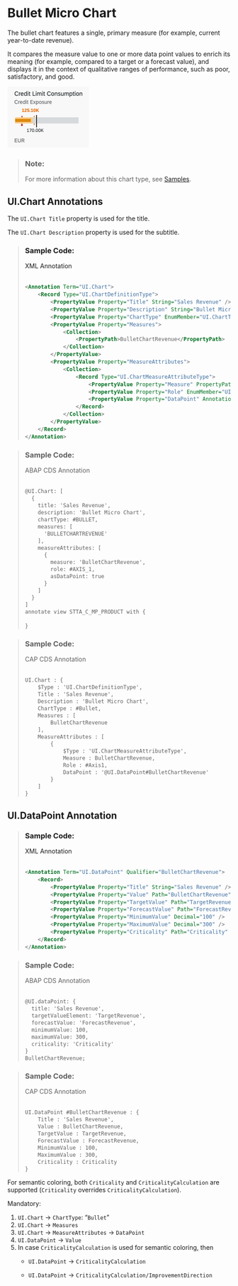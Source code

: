 <!-- loiob91516684a8641b2964c2380c9ea94df -->

# Bullet Micro Chart

The bullet chart features a single, primary measure \(for example, current year-to-date revenue\).

It compares the measure value to one or more data point values to enrich its meaning \(for example, compared to a target or a forecast value\), and displays it in the context of qualitative ranges of performance, such as poor, satisfactory, and good.

![](images/Bullet_Micro_Chart_9d24d23.png)

> ### Note:  
> For more information about this chart type, see [Samples](https://ui5.sap.com/1.82.5/#/entity/sap.suite.ui.microchart.BulletMicroChart).



<a name="loiob91516684a8641b2964c2380c9ea94df__section_hs3_vfq_qmb"/>

## UI.Chart Annotations

The `UI.Chart Title` property is used for the title.

The `UI.Chart Description` property is used for the subtitle.

> ### Sample Code:  
> XML Annotation
> 
> ```xml
> 
> <Annotation Term="UI.Chart">
>     <Record Type="UI.ChartDefinitionType">
>         <PropertyValue Property="Title" String="Sales Revenue" />
>         <PropertyValue Property="Description" String="Bullet Micro Chart" />
>         <PropertyValue Property="ChartType" EnumMember="UI.ChartType/Bullet" />
>         <PropertyValue Property="Measures">
>             <Collection>
>                 <PropertyPath>BulletChartRevenue</PropertyPath>
>             </Collection>
>         </PropertyValue>
>         <PropertyValue Property="MeasureAttributes">
>             <Collection>
>                 <Record Type="UI.ChartMeasureAttributeType">
>                     <PropertyValue Property="Measure" PropertyPath="BulletChartRevenue" />
>                     <PropertyValue Property="Role" EnumMember="UI.ChartMeasureRoleType/Axis1" />
>                     <PropertyValue Property="DataPoint" AnnotationPath="@UI.DataPoint#BulletChartRevenue" />
>                 </Record>
>             </Collection>
>         </PropertyValue>
>     </Record>
> </Annotation>
> 
> ```

> ### Sample Code:  
> ABAP CDS Annotation
> 
> ```
> 
> @UI.Chart: [
>   {
>     title: 'Sales Revenue',
>     description: 'Bullet Micro Chart',
>     chartType: #BULLET,
>     measures: [
>       'BULLETCHARTREVENUE'
>     ],
>     measureAttributes: [
>       {
>         measure: 'BulletChartRevenue',
>         role: #AXIS_1,
>         asDataPoint: true
>       }
>     ]
>   }
> ]
> annotate view STTA_C_MP_PRODUCT with {
> 
> }
> ```

> ### Sample Code:  
> CAP CDS Annotation
> 
> ```
> 
> UI.Chart : {
>     $Type : 'UI.ChartDefinitionType',
>     Title : 'Sales Revenue',
>     Description : 'Bullet Micro Chart',
>     ChartType : #Bullet,
>     Measures : [
>         BulletChartRevenue
>     ],
>     MeasureAttributes : [
>         {
>             $Type : 'UI.ChartMeasureAttributeType',
>             Measure : BulletChartRevenue,
>             Role : #Axis1,
>             DataPoint : '@UI.DataPoint#BulletChartRevenue'
>         }
>     ]
> }
> 
> ```



<a name="loiob91516684a8641b2964c2380c9ea94df__section_mk3_vfq_qmb"/>

## UI.DataPoint Annotation

> ### Sample Code:  
> XML Annotation
> 
> ```xml
> 
> <Annotation Term="UI.DataPoint" Qualifier="BulletChartRevenue">
>     <Record>
>         <PropertyValue Property="Title" String="Sales Revenue" />
>         <PropertyValue Property="Value" Path="BulletChartRevenue" />
>         <PropertyValue Property="TargetValue" Path="TargetRevenue" />
>         <PropertyValue Property="ForecastValue" Path="ForecastRevenue" />
>         <PropertyValue Property="MinimumValue" Decimal="100" />
>         <PropertyValue Property="MaximumValue" Decimal="300" />
>         <PropertyValue Property="Criticality" Path="Criticality" />
>     </Record>
> </Annotation>
> ```

> ### Sample Code:  
> ABAP CDS Annotation
> 
> ```
> 
> @UI.dataPoint: {
>   title: 'Sales Revenue',
>   targetValueElement: 'TargetRevenue',
>   forecastValue: 'ForecastRevenue',
>   minimumValue: 100,
>   maximumValue: 300,
>   criticality: 'Criticality'
> }
> BulletChartRevenue;
> ```

> ### Sample Code:  
> CAP CDS Annotation
> 
> ```
> 
> UI.DataPoint #BulletChartRevenue : {
>     Title : 'Sales Revenue',
>     Value : BulletChartRevenue,
>     TargetValue : TargetRevenue,
>     ForecastValue : ForecastRevenue,
>     MinimumValue : 100,
>     MaximumValue : 300,
>     Criticality : Criticality
> }
> 
> ```

For semantic coloring, both `Criticality` and `CriticalityCalculation` are supported \(`Criticality` overrides `CriticalityCalculation`\).

Mandatory:

1.  `UI.Chart` → `ChartType`: “`Bullet`”
2.  `UI.Chart` → `Measures`
3.  `UI.Chart` → `MeasureAttributes` → `DataPoint`
4.  `UI.DataPoint` → `Value`
5.  In case `CriticalityCalculation` is used for semantic coloring, then
    -   `UI.DataPoint` → `CriticalityCalculation`

    -   `UI.DataPoint` → `CriticalityCalculation/ImprovementDirection`



